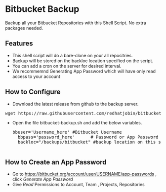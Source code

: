 # Bitbucket Backup
Backup all your Bitbucket Repositories with this Shell Script. No extra packages needed.


## Features
- This shell script will do a bare-clone on your all repositries. 
- Backup will be stored on the backloc location specified on the script.
- You can add a cron on the server for desired interval.
- We recommemnd Generating App Password which will have only read access to your account


## How to Configure
- Download the latest release from github to the backup server.
<pre>wget https://raw.githubusercontent.com/redhatjobin/bitbucket-backup/master/bitbucket-backup.sh</pre>
- Open the file bitbucket-backup.sh and add the below variables.

    <pre>bbuser='Username_here' #Bitbucket Username
    bbpass='password_here'      # Password or App Password
    backloc="/backups/bitbucket" #backup location on this system
    </pre>

## How to Create an App Password
- Go to https://bitbucket.org/account/user/USERNAME/app-passwords , click *Generate App Password*
- Give *Read* Permissions to Account, Team , Projects, Repositories

